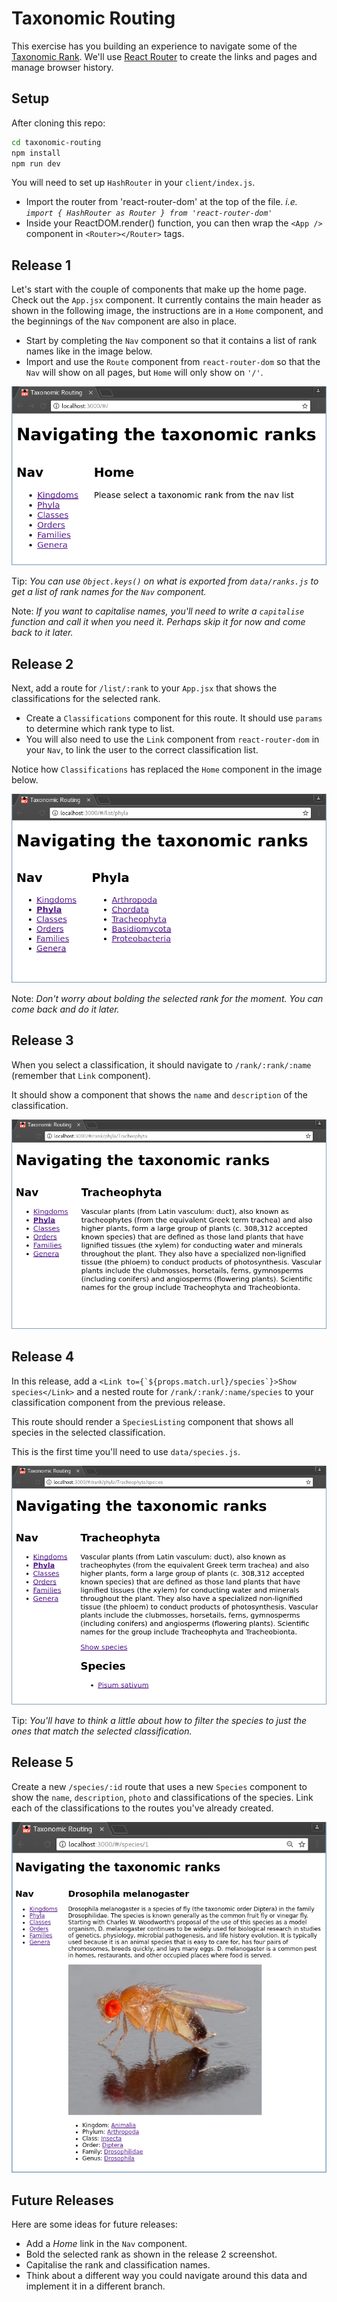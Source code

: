 # Taxonomic Routing

This exercise has you building an experience to navigate some of the [Taxonomic Rank](https://en.wikipedia.org/wiki/Taxonomic_rank). We'll use [React Router](https://github.com/ReactTraining/react-router) to create the links and pages and manage browser history.


## Setup

After cloning this repo:

```sh
cd taxonomic-routing
npm install
npm run dev
```

You will need to set up `HashRouter` in your `client/index.js`. 

 * Import the router from 'react-router-dom' at the top of the file. _i.e. ` import { HashRouter as Router } from 'react-router-dom'`_
 * Inside your ReactDOM.render() function, you can then wrap the `<App />` component in `<Router></Router>` tags.


## Release 1

Let's start with the couple of components that make up the home page. Check out the `App.jsx` component. It currently contains the main header as shown in the following image, the instructions are in a `Home` component, and the beginnings of the `Nav` component are also in place.

 * Start by completing the `Nav` component so that it contains a list of rank names like in the image below.
 * Import and use the `Route` component from `react-router-dom` so that the `Nav` will show on all pages, but `Home` will only show on `'/'`.

![after release 1](readme-images/release-1.png)

Tip: _You can use `Object.keys()` on what is exported from `data/ranks.js` to get a list of rank names for the `Nav` component._

Note: _If you want to capitalise names, you'll need to write a `capitalise` function and call it when you need it. Perhaps skip it for now and come back to it later._


## Release 2

Next, add a route for `/list/:rank` to your `App.jsx` that shows the classifications for the selected rank. 

* Create a `Classifications` component for this route. It should use `params` to determine which rank type to list. 
* You will also need to use the `Link` component from `react-router-dom` in your `Nav`, to link the user to the correct classification list.

Notice how `Classifications` has replaced the `Home` component in the image below.

![after release 2](readme-images/release-2.png)

Note: _Don't worry about bolding the selected rank for the moment. You can come back and do it later._


## Release 3

When you select a classification, it should navigate to `/rank/:rank/:name` (remember that `Link` component). 

It should show a component that shows the `name` and `description` of the classification.

![after release 3](readme-images/release-3.png)



## Release 4

In this release, add a ```<Link to={`${props.match.url}/species`}>Show species</Link>``` and a nested route for `/rank/:rank/:name/species` to your classification component from the previous release. 

This route should render a `SpeciesListing` component that shows all species in the selected classification. 

This is the first time you'll need to use `data/species.js`.

![after release 4](readme-images/release-4.png)

Tip: _You'll have to think a little about how to filter the species to just the ones that match the selected classification._



## Release 5

Create a new `/species/:id` route that uses a new `Species` component to show the `name`, `description`, `photo` and classifications of the species. Link each of the classifications to the routes you've already created.

![after release 5](readme-images/release-5.png)


## Future Releases

Here are some ideas for future releases:

* Add a _Home_ link in the `Nav` component.
* Bold the selected rank as shown in the release 2 screenshot.
* Capitalise the rank and classification names.
* Think about a different way you could navigate around this data and implement it in a different branch.

